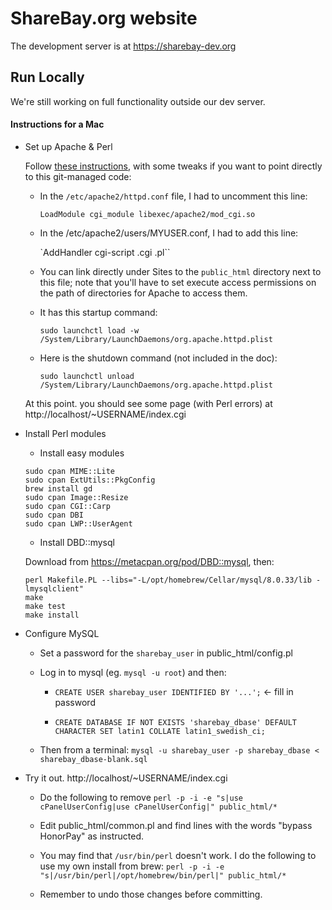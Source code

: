 # ShareBay.org website

The development server is at https://sharebay-dev.org

## Run Locally

We're still working on full functionality outside our dev server.

#### Instructions for a Mac

* Set up Apache & Perl

  Follow [these instructions](https://discussions.apple.com/docs/DOC-250004361), with some tweaks if you want to point directly to this git-managed code:

  * In the `/etc/apache2/httpd.conf` file, I had to uncomment this line:

    `LoadModule cgi_module libexec/apache2/mod_cgi.so`

  * In the /etc/apache2/users/MYUSER.conf, I had to add this line:

    `AddHandler cgi-script .cgi .pl``

  * You can link directly under Sites to the `public_html` directory next to this file; note that you'll have to set execute access permissions on the path of directories for Apache to access them.

  * It has this startup command:

    `sudo launchctl load -w /System/Library/LaunchDaemons/org.apache.httpd.plist`

  * Here is the shutdown command (not included in the doc):

    `sudo launchctl unload /System/Library/LaunchDaemons/org.apache.httpd.plist`

  At this point. you should see some page (with Perl errors) at http://localhost/~USERNAME/index.cgi

* Install Perl modules

  * Install easy modules

  ```
  sudo cpan MIME::Lite
  sudo cpan ExtUtils::PkgConfig
  brew install gd
  sudo cpan Image::Resize
  sudo cpan CGI::Carp
  sudo cpan DBI
  sudo cpan LWP::UserAgent
  ```

  * Install DBD::mysql

  Download from https://metacpan.org/pod/DBD::mysql, then:

  ```
  perl Makefile.PL --libs="-L/opt/homebrew/Cellar/mysql/8.0.33/lib -lmysqlclient"
  make
  make test
  make install
  ```

* Configure MySQL

  * Set a password for the `sharebay_user` in public_html/config.pl

  * Log in to mysql (eg. `mysql -u root`) and then:

    * `CREATE USER sharebay_user IDENTIFIED BY '...';` <- fill in password

    * `CREATE DATABASE IF NOT EXISTS 'sharebay_dbase' DEFAULT CHARACTER SET latin1 COLLATE latin1_swedish_ci;`

  * Then from a terminal: `mysql -u sharebay_user -p sharebay_dbase < sharebay_dbase-blank.sql`

* Try it out. http://localhost/~USERNAME/index.cgi

  * Do the following to remove `perl -p -i -e "s|use cPanelUserConfig|use cPanelUserConfig|" public_html/*`

  * Edit public_html/common.pl and find lines with the words "bypass HonorPay" as instructed.

  * You may find that `/usr/bin/perl` doesn't work. I do the following to use my own install from brew: `perl -p -i -e "s|/usr/bin/perl|/opt/homebrew/bin/perl|" public_html/*`

  * Remember to undo those changes before committing.
